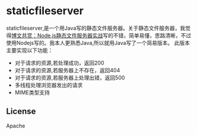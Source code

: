 
# staticfileserver
staticfileserver,是一个用Java写的静态文件服务器。关于静态文件服务器，我觉得[博文共赏：Node.js静态文件服务器实战](http://www.infoq.com/cn/news/2011/11/tyq-nodejs-static-file-server)写的不错，简单易懂，思路清晰，不过使用Nodejs写的。我本人更熟悉Java,所以就用Java写了一个简易版本。
此版本主要实现以下功能：
* 对于请求的资源,若处理成功，返回200
* 对于请求的资源,若服务器上不存在，返回404
* 对于请求的资源,若服务器上处理出错，返回500
* 多线程处理浏览器发出的请求
* MIME类型支持

## License
Apache 






